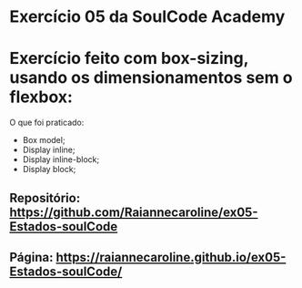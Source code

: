 # Exercício 05 da SoulCode Academy
# Exercício feito com box-sizing, usando os dimensionamentos sem o flexbox:

 O que foi praticado:
- Box model;
- Display inline;
- Display inline-block;
- Display block;


## Repositório: https://github.com/Raiannecaroline/ex05-Estados-soulCode
## Página: https://raiannecaroline.github.io/ex05-Estados-soulCode/
